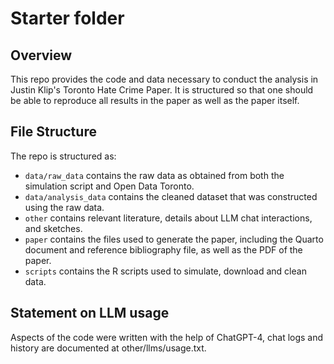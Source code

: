 # Starter folder

## Overview

This repo provides the code and data necessary to conduct the analysis in Justin Klip's Toronto Hate Crime Paper. It is structured so that one should be able to reproduce all results in the paper as well as the paper itself.


## File Structure

The repo is structured as:

-   `data/raw_data` contains the raw data as obtained from both the simulation script and Open Data Toronto.
-   `data/analysis_data` contains the cleaned dataset that was constructed using the raw data.
-   `other` contains relevant literature, details about LLM chat interactions, and sketches.
-   `paper` contains the files used to generate the paper, including the Quarto document and reference bibliography file, as well as the PDF of the paper. 
-   `scripts` contains the R scripts used to simulate, download and clean data.


## Statement on LLM usage

Aspects of the code were written with the help of ChatGPT-4, chat logs and history are documented at other/llms/usage.txt.


